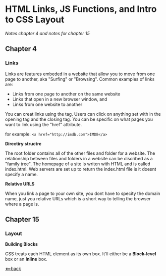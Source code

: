 # HTML Links, JS Functions, and Intro to CSS Layout

*Notes chapter 4 and notes for chapter 15*

## Chapter 4

### Links

Links are features embeded in a website that allow you to move from one page to another, aka "Surfing" or "Browsing".
Common examples of links are:
- Links from one page to another on the same website
- Links that open in a new browser window, and
- Links from one website to another

You can creat links using the <a> tag. Users can click on anything set with in the opening <a> tag and the closing </a> tag. You can
be specific on what pages you want to link using the "href" attribute.
  
for example: ```<a href="http://imdb.com">IMDB</a>```

**Directiry structre**

The root folder contains all of the other files and folder for a website. The relationship between files and folders in a website can be discribed as a "family tree". The homepage of a site is writen with HTML and is called index.html. Web servers are set up to return the index.html file is it doesnt specify a name.

**Relative URLS**

When you link a page to your own site, you dont have to specity the domain name, just you relative URLs which is a short way to telling the browser where a page is.


## Chapter 15

### Layout

**Building Blocks**

CSS treats each HTML element as its own box. It'll either be a **Block-level** box or an **Inline** box.


[<==back](README.md)
